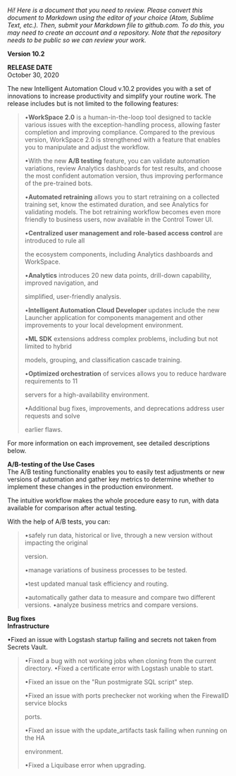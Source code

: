 *Hi! Here is a document that you need to review. Please convert this
document to Markdown using the editor of your choice (Atom, Sublime
Text, etc.). Then, submit your Markdown file to github.com. To do this,
you may need to create an account and a repository. Note that the
repository needs to be public so we can review your work.*

**Version 10.2**

**RELEASE DATE**\
October 30, 2020

The new Intelligent Automation Cloud v.10.2 provides you with a set of
innovations to increase productivity and simplify your routine work. The
release includes but is not limited to the following features:

> •**WorkSpace 2.0** is a human-in-the-loop tool designed to tackle
> various issues with the exception-handling process, allowing faster
> completion and improving compliance. Compared to the previous version,
> WorkSpace 2.0 is strengthened with a feature that enables you to
> manipulate and adjust the workflow.
>
> •With the new **A/B testing** feature, you can validate automation
> variations, review Analytics dashboards for test results, and choose
> the most confident automation version, thus improving performance of
> the pre-trained bots.
>
> •**Automated retraining** allows you to start retraining on a
> collected training set, know the estimated duration, and see Analytics
> for validating models. The bot retraining workflow becomes even more
> friendly to business users, now available in the Control Tower UI.
>
> •**Centralized user management and role-based access control** are
> introduced to rule all
>
> the ecosystem components, including Analytics dashboards and
> WorkSpace.
>
> •**Analytics** introduces 20 new data points, drill-down capability,
> improved navigation, and
>
> simplified, user-friendly analysis.
>
> •**Intelligent Automation Cloud Developer** updates include the new
> Launcher application for components management and other improvements
> to your local development environment.
>
> •**ML SDK** extensions address complex problems, including but not
> limited to hybrid
>
> models, grouping, and classification cascade training.
>
> •**Optimized orchestration** of services allows you to reduce hardware
> requirements to 11
>
> servers for a high-availability environment.
>
> •Additional bug fixes, improvements, and deprecations address user
> requests and solve
>
> earlier flaws.

For more information on each improvement, see detailed descriptions
below.

**A/B-testing of the Use Cases**\
The A/B testing functionality enables you to easily test adjustments or
new versions of automation and gather key metrics to determine whether
to implement these changes in the production environment.

The intuitive workflow makes the whole procedure easy to run, with data
available for comparison after actual testing.

With the help of A/B tests, you can:

> •safely run data, historical or live, through a new version without
> impacting the original
>
> version.
>
> •manage variations of business processes to be tested.
>
> •test updated manual task efficiency and routing.
>
> •automatically gather data to measure and compare two different
> versions. •analyze business metrics and compare versions.

**Bug fixes**\
**Infrastructure**

•Fixed an issue with Logstash startup failing and secrets not taken from
Secrets Vault.

> •Fixed a bug with not working jobs when cloning from the current
> directory. •Fixed a certificate error with Logstash unable to start.
>
> •Fixed an issue on the \"Run postmigrate SQL script\" step.
>
> •Fixed an issue with ports prechecker not working when the FirewallD
> service blocks
>
> ports.
>
> •Fixed an issue with the update_artifacts task failing when running on
> the HA
>
> environment.
>
> •Fixed a Liquibase error when upgrading.
